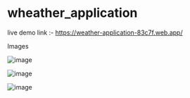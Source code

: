 # wheather_application

live demo link :-  https://weather-application-83c7f.web.app/ 

Images 

![image](https://github.com/user-attachments/assets/f1040947-dce7-4ebc-9eb9-a12df4bf288a)

![image](https://github.com/user-attachments/assets/08adf12a-14df-4d40-9f9d-15706af2e7ef)

![image](https://github.com/user-attachments/assets/4e7d84b6-ba0f-48d1-8871-829a6a283f29)


